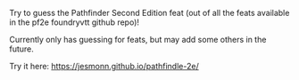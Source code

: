 Try to guess the Pathfinder Second Edition feat (out of all the feats available in the pf2e foundryvtt github repo)!

Currently only has guessing for feats, but may add some others in the future.

Try it here: https://jesmonn.github.io/pathfindle-2e/
